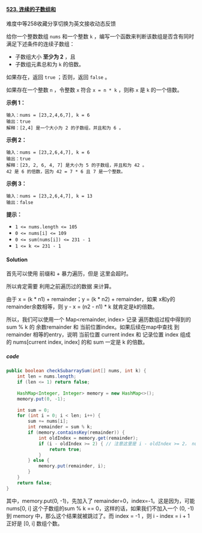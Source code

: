 #### [523. 连续的子数组和](https://leetcode-cn.com/problems/continuous-subarray-sum/)

难度中等258收藏分享切换为英文接收动态反馈

给你一个整数数组 `nums` 和一个整数 `k` ，编写一个函数来判断该数组是否含有同时满足下述条件的连续子数组：

- 子数组大小 **至少为 2** ，且
- 子数组元素总和为 `k` 的倍数。

如果存在，返回 `true` ；否则，返回 `false` 。

如果存在一个整数 `n` ，令整数 `x` 符合 `x = n * k` ，则称 `x` 是 `k` 的一个倍数。

 

**示例 1：**

```
输入：nums = [23,2,4,6,7], k = 6
输出：true
解释：[2,4] 是一个大小为 2 的子数组，并且和为 6 。
```

**示例 2：**

```
输入：nums = [23,2,6,4,7], k = 6
输出：true
解释：[23, 2, 6, 4, 7] 是大小为 5 的子数组，并且和为 42 。 
42 是 6 的倍数，因为 42 = 7 * 6 且 7 是一个整数。
```

**示例 3：**

```
输入：nums = [23,2,6,4,7], k = 13
输出：false
```

 

**提示：**

- `1 <= nums.length <= 105`
- `0 <= nums[i] <= 109`
- `0 <= sum(nums[i]) <= 231 - 1`
- `1 <= k <= 231 - 1`



#### Solution

首先可以使用 前缀和 + 暴力遍历，但是 这里会超时。

所以肯定需要 利用之前遍历过的数据 来计算。

由于 x = (k \* n1) + remainder；y = (k \* n2) + remainder，如果 x和y的remainder余数相等，则 y - x = (n2 - n1) \* k 就肯定是k的倍数。

所以，我们可以使用一个 Map<remainder, index> 记录 遍历数组过程中得到的 sum % k 的 余数remainder 和 当前位置index。如果后续在map中查找 到 remainder 相等的entry，说明 当前位置 current index 和 记录位置 index 组成的 nums[current index, index] 的和 sum 一定是 k 的倍数。

##### code

```java
public boolean checkSubarraySum(int[] nums, int k) {
    int len = nums.length;
    if (len <= 1) return false;
    
    HashMap<Integer, Integer> memory = new HashMap<>();
    memory.put(0, -1);
    
    int sum = 0;
    for (int i = 0; i < len; i++) {
        sum += nums[i];
        int remainder = sum % k;
        if (memory.containsKey(remainder)) {
            int oldIndex = memory.get(remainder);
			if (i - oldIndex >= 2) { // 注意这里是 i - oldIndex >= 2， nums[0, i] 和 nums[0, oldIndex] 两者的差为 nums[i + 1, oldIndex]
                return true;
            }
        } else {
            memory.put(remainder, i);
        }
	}
    return false;
}
```

其中，memory.put(0, -1)，先加入了 remainder=0，index=-1。这是因为，可能 nums[0, i] 这个子数组的sum % k == 0，这样的话，如果我们不加入一个 (0, -1) 到 memory 中，那么这个结果就被跳过了。而 index = -1 ，则 i - index = i + 1 正好是 [0, i] 数组个数。